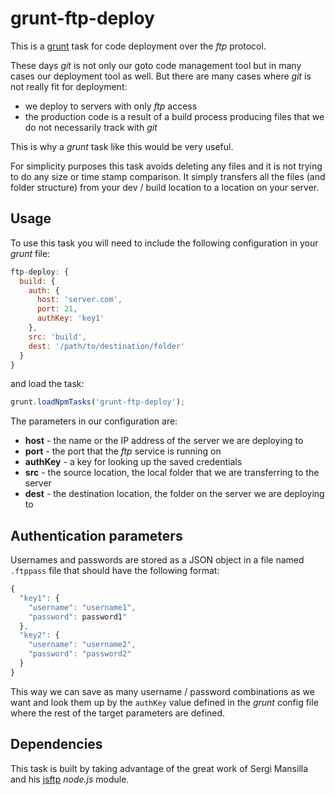 # grunt-ftp-deploy

This is a [grunt](https://github.com/gruntjs/grunt) task for code deployment over the _ftp_ protocol.

These days _git_ is not only our goto code management tool but in many cases our deployment tool as well. But there are many cases where _git_ is not really fit for deployment:

- we deploy to servers with only _ftp_ access
- the production code is a result of a build process producing files that we do not necessarily track with _git_

This is why a _grunt_ task like this would be very useful.

For simplicity purposes this task avoids deleting any files and it is not trying to do any size or time stamp comparison. It simply transfers all the files (and folder structure) from your dev / build location to a location on your server.

## Usage

To use this task you will need to include the following configuration in your _grunt_ file:

```javascript
ftp-deploy: {
  build: {
    auth: {
      host: 'server.com',
      port: 21,
      authKey: 'key1'
    },
    src: 'build',
    dest: '/path/to/destination/folder'
  }
}
```

and load the task:

```javascript
grunt.loadNpmTasks('grunt-ftp-deploy');
```

The parameters in our configuration are:

- **host** - the name or the IP address of the server we are deploying to
- **port** - the port that the _ftp_ service is running on
- **authKey** - a key for looking up the saved credentials
- **src** - the source location, the local folder that we are transferring to the server
- **dest** - the destination location, the folder on the server we are deploying to

## Authentication parameters

Usernames and passwords are stored as a JSON object in a file named `.ftppass` file that should have the following format:

```javascript
{
  "key1": {
    "username": "username1",
    "password": password1"
  },
  "key2": {
    "username": "username2",
    "password": "password2"
  }
}
```

This way we can save as many username / password combinations as we want and look them up by the `authKey` value defined in the _grunt_ config file where the rest of the target parameters are defined.

## Dependencies

This task is built by taking advantage of the great work of Sergi Mansilla and his [jsftp](https://github.com/sergi/jsftp) _node.js_ module.


